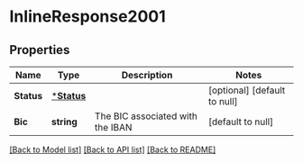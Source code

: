 # InlineResponse2001

## Properties
Name | Type | Description | Notes
------------ | ------------- | ------------- | -------------
**Status** | [***Status**](Status.md) |  | [optional] [default to null]
**Bic** | **string** | The BIC associated with the IBAN | [default to null]

[[Back to Model list]](../README.md#documentation-for-models) [[Back to API list]](../README.md#documentation-for-api-endpoints) [[Back to README]](../README.md)

